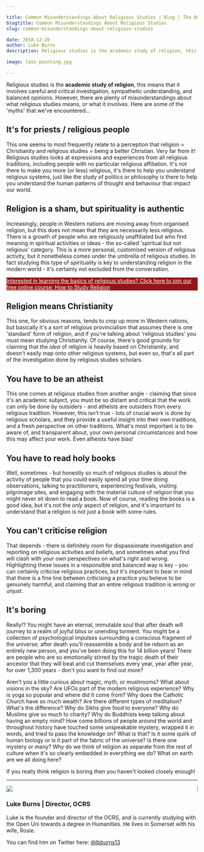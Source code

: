 ```yaml
---

title: Common Misunderstandings About Religious Studies | Blog | The Online Centre for Religious Studies
blogtitle: Common Misunderstandings About Religious Studies
slug: common-misunderstandings-about-religious-studies

date: 2018-12-20
author: Luke Burns
description: Religious studies is the academic study of religion, this means that it involves careful and critical investigation, sympathetic understanding, and balanced opinions. However, there are plenty of misunderstandings about what religious studies means, or what it involves. Here are some of the 'myths' that we've encountered...

image: laos-painting.jpg

---
```


Religious studies is the **academic study of religion**, this means that it involves careful and critical investigation, sympathetic understanding, and balanced opinions. However, there are plenty of misunderstandings about what religious studies means, or what it involves. Here are some of the 'myths' that we've encountered...

## It's for priests / religious people
This one seems to most frequently relate to a perception that religion = Christianity and religious studies = being a better Christian. Very far from it! Religious studies looks at expressions and experiences from all religious traditions, including people with no particular religious affiliation. It's not there to make you more (or less) religious, it's there to help you understand religious systems, just like the study of politics or philosophy is there to help you understand the human patterns of thought and behaviour that impact our world.

## Religion is a sham, but spirituality is authentic
Increasingly, people in Western nations are moving away from organised religion, but this does not mean that they are necessarily less religious. There is a growth of people who are religiously unaffiliated but who find meaning in spiritual activities or ideas - the so-called 'spiritual but not religious' category. This is a more personal, customised version of religious activity, but it nonetheless comes under the umbrella of religious studies. In fact studying this type of spirituality is key to understanding religion in the modern world - it's certainly not excluded from the conversation.

<a target="_BLANK" style="color: white" href="https://courses.oc-rs.org/courses/how-to-study-religion"><div class="container mb-3 p-3" style="background-color: #951515">
Interested in learning the basics of religious studies? Click here to join our free online course: How to Study Religion </div></a>

## Religion means Christianity
This one, for obvious reasons, tends to crop up more in Western nations, but basically it's a sort of religious provincialism that assumes there is one 'standard' form of religion, and if you're talking about 'religious studies' you must mean studying Christianity. Of course, there's good grounds for claiming that the *idea* of religion is heavily based on Christianity, and doesn't easily map onto other religious systems, but even so, that's all part of the investigation done by religious studies scholars.

## You have to be an atheist
This one comes at religious studies from another angle - claiming that since it's an academic subject, you must be so distant and critical that the work can only be done by outsiders - and atheists are outsiders from every religious tradition. However, this isn't true - lots of crucial work is done by religious scholars, and they provide a useful insight into their own traditions, and a fresh perspective on other traditions. What's most important is to be aware of, and transparent about, your own personal circumstances and how this may affect your work. Even atheists have bias!

## You have to read holy books
Well, sometimes - but honestly so much of religious studies is about the activity of people that you could easily spend all your time doing observations, talking to practitioners, experiencing festivals, visiting pilgrimage sites, and engaging with the material culture of religion that you might never sit down to read a book. Now of course, reading the books is a good idea, but it's not the *only* aspect of religion, and it's important to understand that a religion is not just a book with some rules.

## You can't criticise religion
That depends - there is definitely room for dispassionate investigation and reporting on religious activities and beliefs, and sometimes what you find will clash with your own perspectives on what's right and wrong. Highlighting these issues in a responsible and balanced way is key - you can certainly criticise religious practices, but it's important to bear in mind that there is a fine line between criticising a practice you believe to be genuinely harmful, and claiming that an entire religious tradition is wrong or unjust.

## It's boring
Really!? You might have an eternal, immutable soul that after death will journey to a realm of joyful bliss or unending torment. You might be a collection of psychological impulses surrounding a conscious fragment of the universe; after death you'll reassemble a body and be reborn as an entirely new person, and you've been doing this for 14 billion years! There are people who are so emotionally stirred by the tragic death of their ancestor that they will beat and cut themselves every year, year after year, for over 1,300 years - don't you want to find out more?

Aren't you a little curious about magic, myth, or mushrooms? What about visions in the sky? Are UFOs part of the modern religious experience? Why is yoga so popular and where did it come from? Why does the Catholic Church have so much wealth? Are there different types of meditation? What's the difference? Why do Sikhs give food to everyone? Why do Muslims give so much to charity? Why do Buddhists keep talking about having an empty mind? How come billions of people around the world and throughout history have touched some unspeakable mystery, wrapped it in words, and tried to pass the knowledge on? What is that? Is it some quirk of human biology or is it part of the fabric of the universe? Is there one mystery or many? Why do we think of religion as separate from the rest of culture when it's so clearly embedded in everything we do? What on earth are we all doing here?

If you really think religion is boring then you haven't looked closely enough!

<hr>

<div class="card m-3 p-3">
<div class="row">
    <div class="col-sm-4" style="border-right: 1px solid grey">
        <img src="/img/luke-profile.jpg" class="rounded-circle" style="max-width: 100%">
    </div>
    <div class="col-sm-8">
        <h3>Luke Burns | <span class="muted small">Director, OCRS</span></h3>
        <p>Luke is the founder and director of the OCRS, and is currently studying with the Open Uni towards a degree in Humanities. He lives in Somerset with his wife, Rosie.</p>
        <p>You can find him on Twitter here: <a target="_BLANK" href="https://twitter.com/lbburns13">@lbburns13</a></p>
    </div>
</div>
</div>

